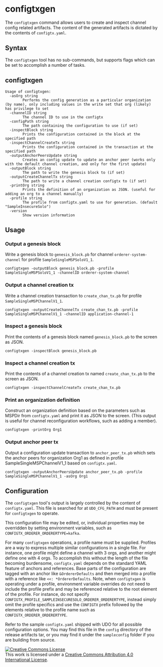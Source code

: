 # configtxgen

The `configtxgen` command allows users to create and inspect channel config
related artifacts.  The content of the generated artifacts is dictated by the
contents of `configtx.yaml`.

## Syntax

The `configtxgen` tool has no sub-commands, but supports flags which can be set
to accomplish a number of tasks.

## configtxgen
```
Usage of configtxgen:
  -asOrg string
    	Performs the config generation as a particular organization (by name), only including values in the write set that org (likely) has privilege to set
  -channelID string
    	The channel ID to use in the configtx
  -configPath string
    	The path containing the configuration to use (if set)
  -inspectBlock string
    	Prints the configuration contained in the block at the specified path
  -inspectChannelCreateTx string
    	Prints the configuration contained in the transaction at the specified path
  -outputAnchorPeersUpdate string
    	Creates an config update to update an anchor peer (works only with the default channel creation, and only for the first update)
  -outputBlock string
    	The path to write the genesis block to (if set)
  -outputCreateChannelTx string
    	The path to write a channel creation configtx to (if set)
  -printOrg string
    	Prints the definition of an organization as JSON. (useful for adding an org to a channel manually)
  -profile string
    	The profile from configtx.yaml to use for generation. (default "SampleInsecureSolo")
  -version
    	Show version information
```

## Usage

### Output a genesis block

Write a genesis block to `genesis_block.pb` for channel `orderer-system-channel`
for profile `SampleSingleMSPSoloV1_1`.

```
configtxgen -outputBlock genesis_block.pb -profile SampleSingleMSPSoloV1_1 -channelID orderer-system-channel
```

### Output a channel creation tx

Write a channel creation transaction to `create_chan_tx.pb` for profile
`SampleSingleMSPChannelV1_1`.

```
configtxgen -outputCreateChannelTx create_chan_tx.pb -profile SampleSingleMSPChannelV1_1 -channelID application-channel-1
```

### Inspect a genesis block

Print the contents of a genesis block named `genesis_block.pb` to the screen as
JSON.

```
configtxgen -inspectBlock genesis_block.pb
```

### Inspect a channel creation tx

Print the contents of a channel creation tx named `create_chan_tx.pb` to the
screen as JSON.

```
configtxgen -inspectChannelCreateTx create_chan_tx.pb
```

### Print an organization definition

Construct an organization definition based on the parameters such as MSPDir
from `configtx.yaml` and print it as JSON to the screen. (This output is useful
for channel reconfiguration workflows, such as adding a member).

```
configtxgen -printOrg Org1
```

### Output anchor peer tx

Output a configuration update transaction to `anchor_peer_tx.pb` which sets the
anchor peers for organization Org1 as defined in profile
SampleSingleMSPChannelV1_1 based on `configtx.yaml`.

```
configtxgen -outputAnchorPeersUpdate anchor_peer_tx.pb -profile SampleSingleMSPChannelV1_1 -asOrg Org1
```

## Configuration

The `configtxgen` tool's output is largely controlled by the content of
`configtx.yaml`.  This file is searched for at `UDO_CFG_PATH` and must be
present for `configtxgen` to operate.

This configuration file may be edited, or, individual properties may be
overridden by setting environment variables, such as
`CONFIGTX_ORDERER_ORDERERTYPE=kafka`.

For many `configtxgen` operations, a profile name must be supplied.  Profiles
are a way to express multiple similar configurations in a single file.  For
instance, one profile might define a channel with 3 orgs, and another might
define one with 4 orgs.  To accomplish this without the length of the file
becoming burdensome, `configtx.yaml` depends on the standard YAML feature of
anchors and references.  Base parts of the configuration are tagged with an
anchor like `&OrdererDefaults` and then merged into a profile with a reference
like `<<: *OrdererDefaults`.  Note, when `configtxgen` is operating under a
profile, environment variable overrides do not need to include the profile
prefix and may be referenced relative to the root element of the profile.  For
instance, do not specify
`CONFIGTX_PROFILE_SAMPLEINSECURESOLO_ORDERER_ORDERERTYPE`,
instead simply omit the profile specifics and use the `CONFIGTX` prefix
followed by the elements relative to the profile name such as
`CONFIGTX_ORDERER_ORDERERTYPE`.

Refer to the sample `configtx.yaml` shipped with UDO for all possible
configuration options.  You may find this file in the `config` directory of
the release artifacts tar, or you may find it under the `sampleconfig` folder
if you are building from source.


<a rel="license" href="http://creativecommons.org/licenses/by/4.0/"><img alt="Creative Commons License" style="border-width:0" src="https://i.creativecommons.org/l/by/4.0/88x31.png" /></a><br />This work is licensed under a <a rel="license" href="http://creativecommons.org/licenses/by/4.0/">Creative Commons Attribution 4.0 International License</a>.
